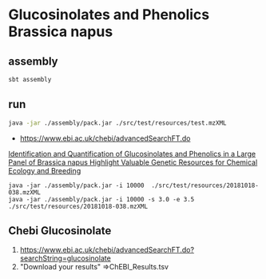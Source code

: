 # Glucosinolates and Phenolics Brassica napus

## assembly

```bash
sbt assembly
```

## run 

```bash
java -jar ./assembly/pack.jar ./src/test/resources/test.mzXML
```

 - https://www.ebi.ac.uk/chebi/advancedSearchFT.do

[Identification and Quantification of Glucosinolates and Phenolics in a Large Panel of Brassica napus Highlight Valuable Genetic Resources for Chemical Ecology and Breeding](https://pubs.acs.org/doi/10.1021/acs.jafc.1c08118)


``` 
java -jar ./assembly/pack.jar -i 10000  ./src/test/resources/20181018-038.mzXML
java -jar ./assembly/pack.jar -i 10000 -s 3.0 -e 3.5 ./src/test/resources/20181018-038.mzXML
```

## Chebi Glucosinolate

1) https://www.ebi.ac.uk/chebi/advancedSearchFT.do?searchString=glucosinolate
2) "Download your results"
=>ChEBI_Results.tsv